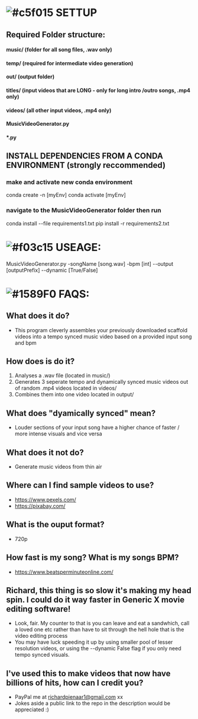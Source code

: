 
# ![#c5f015](https://via.placeholder.com/15/c5f015/000000?text=+) SETTUP

## Required Folder structure:

#### music/ (folder for all song files, .wav only) 
#### temp/ (required for intermediate video generation)
#### out/ (output folder)
#### titles/ (input videos that are LONG - only for long intro /outro songs, .mp4 only)
#### videos/ (all other input videos, .mp4 only)
#### MusicVideoGenerator.py
#### *.py

## INSTALL DEPENDENCIES FROM A CONDA ENVIRONMENT (strongly reccommended)

### make and activate new conda environment

conda create -n [myEnv]
conda activate [myEnv]

### navigate to the MusicVideoGenerator folder then run

conda install --file requirements1.txt
pip install -r requirements2.txt

# ![#f03c15](https://via.placeholder.com/15/f03c15/000000?text=+) USEAGE:
 
MusicVideoGenerator.py -songName [song.wav] -bpm [int] --output [outputPrefix] --dynamic [True/False]

# ![#1589F0](https://via.placeholder.com/15/1589F0/000000?text=+) FAQS:

## What does it do?

- This program cleverly assembles your previously downloaded scaffold videos into a tempo synced music video based on a provided input song and bpm

## How does is do it?

1. Analyses a .wav file (located in music/)
2. Generates 3 seperate tempo and dynamically synced music videos out of random .mp4 videos located in videos/
3. Combines them into one video located in output/ 

## What does "dyamically synced" mean?

- Louder sections of your input song have a higher chance of faster / more intense visuals and vice versa

## What does it not do?

- Generate music videos from thin air

## Where can I find sample videos to use?

- https://www.pexels.com/
- https://pixabay.com/

## What is the ouput format?

- 720p

## How fast is my song? What is my songs BPM?

- https://www.beatsperminuteonline.com/

## Richard, this thing is so slow it's making my head spin. I could do it way faster in Generic X movie editing software!

- Look, fair. My counter to that is you can leave and eat a sandwhich, call a loved one etc rather than have to sit through the hell hole that is the video editing process
- You may have luck speeding it up by using smaller pool of lesser resolution videos, or using the --dynamic False flag if you only need tempo synced visuals. 

## I've used this to make videos that now have billions of hits, how can I credit you?

- PayPal me at richardpienaar1@gmail.com xx
- Jokes aside a public link to the repo in the description would be appreciated :) 






